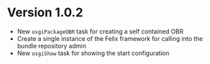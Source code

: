 # Version 1.0.2

* New `osgiPackageOBR` task for creating a self contained OBR
* Create a single instance of the Felix framework for calling into the bundle repository admin
* New `osgiShow` task for showing the start configuration


